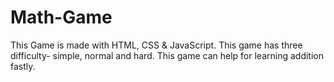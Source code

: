 # Math-Game
This Game is made with HTML, CSS & JavaScript. This game has three difficulty- simple, normal and hard. This game can help for learning addition fastly.
